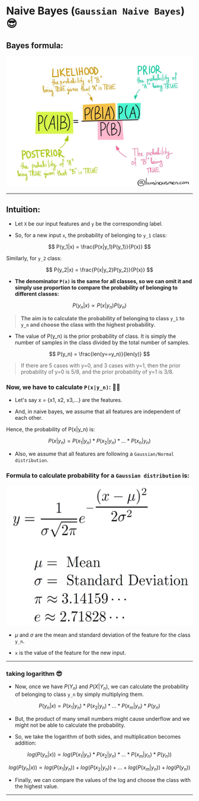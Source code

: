 # Naive Bayes (`Gaussian Naive Bayes`) 😎

## Bayes formula:

![bayes formula](../assets/05_naive_bayes/bayes_theorem.jpg)

---

## Intuition:

- Let `X` be our input features and `y` be the corresponding label.

- So, for a new input `x`, the probability of belonging to `y_1` class:

$$ P(y_1|x) = \frac{P(x|y_1)P(y_1)}{P(x)} $$

Similarly, for `y_2` class:

$$ P(y_2|x) = \frac{P(x|y_2)P(y_2)}{P(x)} $$

- **The denominator `P(x)` is the same for all classes, so we can omit it and simply use proportion to compare the probability of belonging to different classes:**

$$ P(y_n|x) \propto  P(x|y_n)P(y_n) $$

> **The aim is to calculate the probability of belonging to class `y_1` to `y_n` and choose the class with the highest probability.**

- The value of P(y_n) is the prior probability of class. It is simply the number of samples in the class divided by the total number of samples.

$$ P(y_n) = \frac{len(y==y_n)}{len(y)} $$

> If there are 5 cases with y=0, and 3 cases with y=1, then the prior probability of y=0 is 5/8, and the prior probability of y=1 is 3/8.

### Now, we have to calculate `P(x|y_n)`: 🤴🏻

- Let's say x = {x1, x2, x3,...} are the features.

- And, in naive bayes, we assume that all features are independent of each other.

Hence, the probability of P(x|y_n) is:

$$ P(x|y_n) = P(x_1|y_n)*P(x_2|y_n)*...*P(x_n|y_n) $$

- Also, we assume that all features are following a `Gaussian/Normal distribution`.

### Formula to calculate probability for a `Gaussian distribution` is:

![gaussian distribution](../assets/05_naive_bayes/bell_probability_formula.jpg)

- $\mu$ and $\sigma$ are the mean and standard deviation of the feature for the class `y_n`.

- `x` is the value of the feature for the new input.

---

### taking logarithm 😎

- Now, once we have $P(Y_n)$ and $P(X|Y_n)$, we can calculate the probability of belonging to class `y_n` by simply multiplying them.

$$ P(y_n|x) = P(x_1|y_n)*P(x_2|y_n)*...*P(x_m|y_n)*P(y_n) $$

- But, the product of many small numbers might cause underflow and we might not be able to calculate the probability.

- So, we take the logarithm of both sides, and multiplication becomes addition:

$$ log(P(y_n|x)) \propto log(P(x_1|y_n)*P(x_2|y_n)*...*P(x_m|y_n)*P(y_n)) $$

$$ log(P(y_n|x)) \propto log(P(x_1|y_n)) + log(P(x_2|y_n)) + ... + log(P(x_m|y_n)) + log(P(y_n)) $$

- Finally, we can compare the values of the log and choose the class with the highest value.
  
---